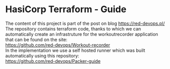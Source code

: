 # HasiCorp Terraform - Guide

The content of this project is part of the post on blog https://red-devops.pl/<br>
The repository contains terraform code, thanks to which we can automatically create an infrastruture for the workoutrecorder application that can be found on the site:<br>
https://github.com/red-devops/Workout-recorder <br>
In the implementation we use a self hosted runner which was built automatically using this repository: <br>
https://github.com/red-devops/Packer-guide